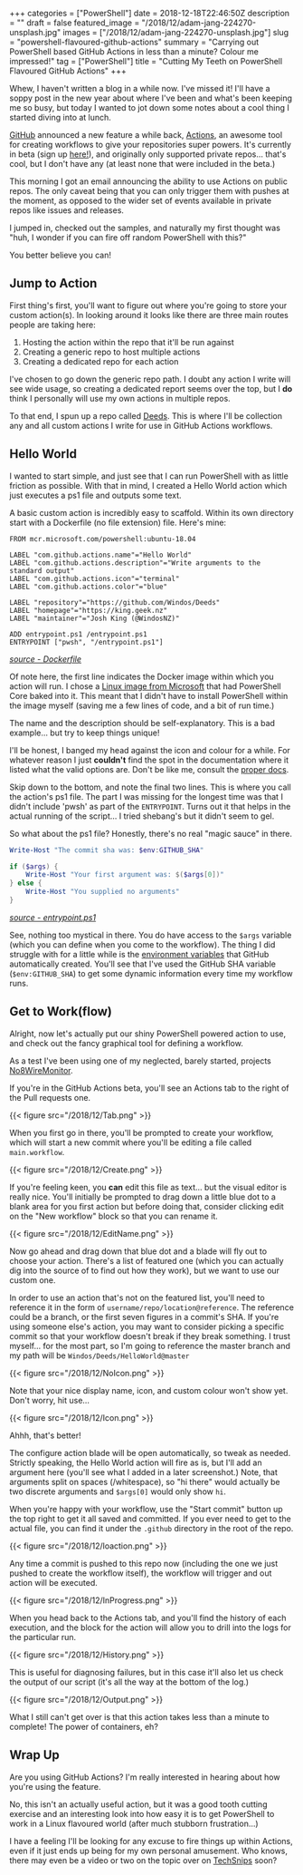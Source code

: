 +++
categories = ["PowerShell"]
date = 2018-12-18T22:46:50Z
description = ""
draft = false
featured_image = "/2018/12/adam-jang-224270-unsplash.jpg"
images = ["/2018/12/adam-jang-224270-unsplash.jpg"]
slug = "powershell-flavoured-github-actions"
summary = "Carrying out PowerShell based GitHub Actions in less than a minute? Colour me impressed!"
tag = ["PowerShell"]
title = "Cutting My Teeth on PowerShell Flavoured GitHub Actions"
+++


Whew, I haven't written a blog in a while now. I've missed it! I'll have a soppy post in the new year about where I've been and what's been keeping me so busy, but today I wanted to jot down some notes about a cool thing I started diving into at lunch.

[GitHub](https://github.com/) announced a new feature a while back, [Actions](https://github.com/features/actions), an awesome tool for creating workflows to give your repositories super powers. It's currently in beta (sign up [here!](https://github.com/features/actions/signup/)), and originally only supported private repos… that's cool, but I don't have any (at least none that were included in the beta.)

This morning I got an email announcing the ability to use Actions on public repos. The only caveat being that you can only trigger them with pushes at the moment, as opposed to the wider set of events available in private repos like issues and releases.

I jumped in, checked out the samples, and naturally my first thought was "huh, I wonder if you can fire off random PowerShell with this?"

You better believe you can!

## **Jump to Action**

First thing's first, you'll want to figure out where you're going to store your custom action(s). In looking around it looks like there are three main routes people are taking here:

1. Hosting the action within the repo that it'll be run against
2. Creating a generic repo to host multiple actions
3. Creating a dedicated repo for each action

I've chosen to go down the generic repo path. I doubt any action I write will see wide usage, so creating a dedicated report seems over the top, but I **do** think I personally will use my own actions in multiple repos.

To that end, I spun up a repo called [Deeds](https://github.com/Windos/Deeds). This is where I'll be collection any and all custom actions I write for use in GitHub Actions workflows.

## **Hello World**

I wanted to start simple, and just see that I can run PowerShell with as little friction as possible. With that in mind, I created a Hello World action which just executes a ps1 file and outputs some text.

A basic custom action is incredibly easy to scaffold. Within its own directory start with a Dockerfile (no file extension) file. Here's mine:

```docker
FROM mcr.microsoft.com/powershell:ubuntu-18.04

LABEL "com.github.actions.name"="Hello World"
LABEL "com.github.actions.description"="Write arguments to the standard output"
LABEL "com.github.actions.icon"="terminal"
LABEL "com.github.actions.color"="blue"

LABEL "repository"="https://github.com/Windos/Deeds"
LABEL "homepage"="https://king.geek.nz"
LABEL "maintainer"="Josh King (@WindosNZ)"

ADD entrypoint.ps1 /entrypoint.ps1
ENTRYPOINT ["pwsh", "/entrypoint.ps1"]

```

[_source - Dockerfile_](https://github.com/Windos/Deeds/blob/master/HelloWorld/Dockerfile)

Of note here, the first line indicates the Docker image within which you action will run. I chose a [Linux image from Microsoft](https://hub.docker.com/r/microsoft/powershell/) that had PowerShell Core baked into it. This meant that I didn't have to install PowerShell within the image myself (saving me a few lines of code, and a bit of run time.)

The name and the description should be self-explanatory. This is a bad example… but try to keep things unique!

I'll be honest, I banged my head against the icon and colour for a while. For whatever reason I just **couldn't** find the spot in the documentation where it listed what the valid options are. Don't be like me, consult the [proper docs](https://developer.github.com/actions/creating-github-actions/creating-a-docker-container/#label).

Skip down to the bottom, and note the final two lines. This is where you call the action's ps1 file. The part I was missing for the longest time was that I didn't include 'pwsh' as part of the `ENTRYPOINT`. Turns out it that helps in the actual running of the script… I tried shebang's but it didn't seem to gel.

So what about the ps1 file? Honestly, there's no real "magic sauce" in there.

```powershell
Write-Host "The commit sha was: $env:GITHUB_SHA"

if ($args) {
    Write-Host "Your first argument was: $($args[0])"
} else {
    Write-Host "You supplied no arguments"
}

```

[_source - entrypoint.ps1_](https://github.com/Windos/Deeds/blob/master/HelloWorld/entrypoint.ps1)

See, nothing too mystical in there. You do have access to the `$args` variable (which you can define when you come to the workflow). The thing I did struggle with for a little while is the [environment variables](https://developer.github.com/actions/creating-github-actions/accessing-the-runtime-environment/) that GitHub automatically created. You'll see that I've used the GitHub SHA variable (`$env:GITHUB_SHA`) to get some dynamic information every time my workflow runs.

## **Get to Work(flow)**

Alright, now let's actually put our shiny PowerShell powered action to use, and check out the fancy graphical tool for defining a workflow.

As a test I've been using one of my neglected, barely started, projects [No8WireMonitor](https://github.com/Windos/No8WireMonitor).

If you're in the GitHub Actions beta, you'll see an Actions tab to the right of the Pull requests one.

{{< figure src="/2018/12/Tab.png" >}}

When you first go in there, you'll be prompted to create your workflow, which will start a new commit where you'll be editing a file called `main.workflow`.

{{< figure src="/2018/12/Create.png" >}}

If you're feeling keen, you **can** edit this file as text… but the visual editor is really nice. You'll initially be prompted to drag down a little blue dot to a blank area for you first action but before doing that, consider clicking edit on the "New workflow" block so that you can rename it.

{{< figure src="/2018/12/EditName.png" >}}

Now go ahead and drag down that blue dot and a blade will fly out to choose your action. There's a list of featured one (which you can actually dig into the source of to find out how they work), but we want to use our custom one.

In order to use an action that's not on the featured list, you'll need to reference it in the form of `username/repo/location@reference`. The reference could be a branch, or the first seven figures in a commit's SHA. If you're using someone else's action, you may want to consider picking a specific commit so that your workflow doesn't break if they break something. I trust myself… for the most part, so I'm going to reference the master branch and my path will be `Windos/Deeds/HelloWorld@master`

{{< figure src="/2018/12/NoIcon.png" >}}

Note that your nice display name, icon, and custom colour won't show yet. Don't worry, hit use…

{{< figure src="/2018/12/Icon.png" >}}

Ahhh, that's better!

The configure action blade will be open automatically, so tweak as needed. Strictly speaking, the Hello World action will fire as is, but I'll add an argument here (you'll see what I added in a later screenshot.) Note, that arguments split on spaces (/whitespace), so "hi there" would actually be two discrete arguments and `$args[0]` would only show `hi`.

When you're happy with your workflow, use the "Start commit" button up the top right to get it all saved and committed. If you ever need to get to the actual file, you can find it under the `.github` directory in the root of the repo.

{{< figure src="/2018/12/loaction.png" >}}

Any time a commit is pushed to this repo now (including the one we just pushed to create the workflow itself), the workflow will trigger and out action will be executed.

{{< figure src="/2018/12/InProgress.png" >}}

When you head back to the Actions tab, and you'll find the history of each execution, and the block for the action will allow you to drill into the logs for the particular run.

{{< figure src="/2018/12/History.png" >}}

This is useful for diagnosing failures, but in this case it'll also let us check the output of our script (it's all the way at the bottom of the log.)

{{< figure src="/2018/12/Output.png" >}}

What I still can't get over is that this action takes less than a minute to complete! The power of containers, eh?

## **Wrap Up**

Are you using GitHub Actions? I'm really interested in hearing about how you're using the feature.

No, this isn't an actually useful action, but it was a good tooth cutting exercise and an interesting look into how easy it is to get PowerShell to work in a Linux flavoured world (after much stubborn frustration…)

I have a feeling I'll be looking for any excuse to fire things up within Actions, even if it just ends up being for my own personal amusement. Who knows, there may even be a video or two on the topic over on [TechSnips](https://www.techsnips.io/) soon?

